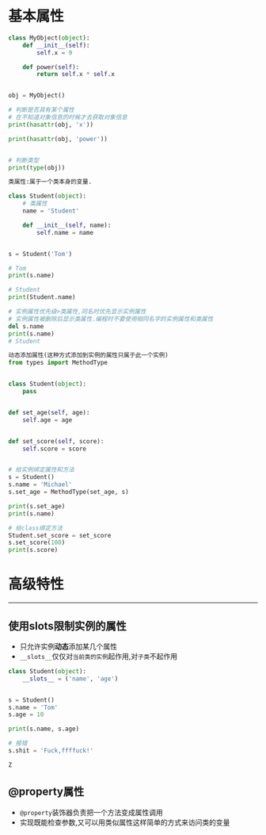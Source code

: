 # 基本属性

```python
class MyObject(object):
    def __init__(self):
        self.x = 9

    def power(self):
        return self.x * self.x


obj = MyObject()

# 判断是否具有某个属性
# 在不知道对象信息的时候才去获取对象信息
print(hasattr(obj, 'x'))

print(hasattr(obj, 'power'))


# 判断类型
print(type(obj))
```

```python
类属性:属于一个类本身的变量.

class Student(object):
    # 类属性
    name = 'Student'

    def __init__(self, name):
        self.name = name


s = Student('Tom')

# Tom
print(s.name)

# Student
print(Student.name)

# 实例属性优先级>类属性,同名时优先显示实例属性
# 实例属性被删除后显示类属性.编程时不要使用相同名字的实例属性和类属性
del s.name
print(s.name)
# Student
```

```python
动态添加属性(这种方式添加到实例的属性只属于此一个实例)
from types import MethodType


class Student(object):
    pass


def set_age(self, age):
    self.age = age


def set_score(self, score):
    self.score = score


# 给实例绑定属性和方法
s = Student()
s.name = 'Michael'
s.set_age = MethodType(set_age, s)

print(s.set_age)
print(s.name)

# 给class绑定方法
Student.set_score = set_score
s.set_score(100)
print(s.score)
```

# 高级特性

--------------------------------------------------------------------------------

## 使用**slots**限制实例的属性

- 只允许实例**动态**添加某几个属性
- `__slots__`仅仅对`当前类的实例`起作用,对`子类`不起作用

```python
class Student(object):
    __slots__ = ('name', 'age')


s = Student()
s.name = 'Tom'
s.age = 10

print(s.name, s.age)

# 报错
s.shit = 'Fuck,ffffuck!'

Z
```

## @property属性

- `@property`装饰器负责把一个方法变成属性调用
- 实现既能检查参数,又可以用类似属性这样简单的方式来访问类的变量
